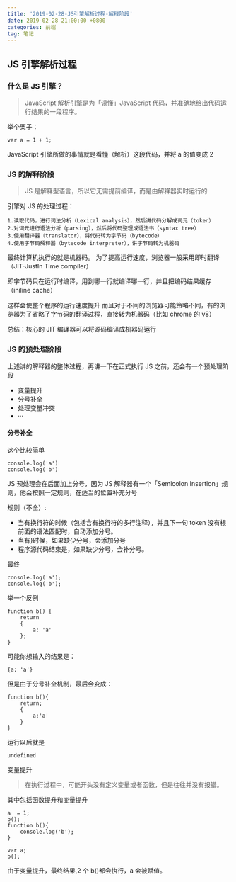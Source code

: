```yaml
---
title: '2019-02-28-JS引擎解析过程-解释阶段'
date: 2019-02-28 21:00:00 +0800
categories: 前端
tag: 笔记
---
```


## JS 引擎解析过程

### 什么是 JS 引擎？

> JavaScript 解析引擎是为「读懂」JavaScript 代码，并准确地给出代码运行结果的一段程序。

举个栗子：

```
var a = 1 + 1;
```

JavaScript 引擎所做的事情就是看懂（解析）这段代码，并将 a 的值变成 2

### JS 的解释阶段

> JS 是解释型语言，所以它无需提前编译，而是由解释器实时运行的

引擎对 JS 的处理过程：

```
1.读取代码，进行词法分析（Lexical analysis），然后讲代码分解成词元（token）
2.对词元进行语法分析（parsing），然后将代码整理成语法书（syntax tree）
3.使用翻译器（translator），将代码转为字节码（bytecode）
4.使用字节码解释器（bytecode interpreter），讲字节码转为机器码
```

最终计算机执行的就是机器码。
为了提高运行速度，浏览器一般采用即时翻译（JIT-JustIn Time compiler）

即字节码只在运行时编译，用到哪一行就编译哪一行，并且把编码结果缓存（iniline cache）

这样会使整个程序的运行速度提升
而且对于不同的浏览器可能策略不同，有的浏览器为了省略了字节码的翻译过程，直接转为机器码（比如 chrome 的 v8）

总结：核心的 JIT 编译器可以将源码编译成机器码运行

### JS 的预处理阶段

上述讲的解释器的整体过程，再讲一下在正式执行 JS 之前，还会有一个预处理阶段

- 变量提升
- 分号补全
- 处理变量冲突
- ···

#### 分号补全

这个比较简单

```
console.log('a')
console.log('b')
```

JS 预处理会在后面加上分号，因为 JS 解释器有一个「Semicolon Insertion」规则，他会按照一定规则，在适当的位置补充分号

规则（不全）:

- 当有换行符的时候（包括含有换行符的多行注释），并且下一句 token 没有根前面的语法匹配时，自动添加分号。
- 当有}时候，如果缺少分号，会添加分号
- 程序源代码结束是，如果缺少分号，会补分号。

最终

```
console.log('a');
console.log('b');
```

举一个反例

```
function b() {
    return
    {
        a: 'a'
    };
}
```

可能你想输入的结果是：

```
{a: 'a'}
```

但是由于分号补全机制，最后会变成：

```
function b(){
    return;
    {
        a:'a'
    }
}
```

运行以后就是

```
undefined
```

变量提升

> 在执行过程中，可能开头没有定义变量或者函数，但是往往并没有报错。

其中包括函数提升和变量提升

```
a  = 1;
b();
function b(){
    console.log('b');
}

var a;
b();
```

由于变量提升，最终结果,2 个 b()都会执行，a 会被赋值。
